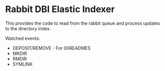 # Rabbit DBI Elastic Indexer

This provides the code to read from the rabbit queue and process updates
to the directory index.

Watched events:
- DEPOSIT/REMOVE - For 00READMES
- MKDIR
- RMDIR
- SYMLINK
